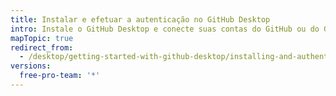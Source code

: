 ```yaml
---
title: Instalar e efetuar a autenticação no GitHub Desktop
intro: Instale o GitHub Desktop e conecte suas contas do GitHub ou do GitHub Enterprise.
mapTopic: true
redirect_from:
  - /desktop/getting-started-with-github-desktop/installing-and-authenticating-to-github-desktop
versions:
  free-pro-team: '*'
---
```


